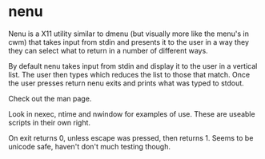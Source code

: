 nenu
==========

Nenu is a X11 utility similar to dmenu (but visually more like the menu's in 
cwm) that takes input from stdin and presents it to the user in a way they they
can select what to return in a number of different ways.

By default nenu takes input from stdin and display it to the user in a vertical
list. The user then types which reduces the list to those that match. Once the 
user presses return nenu exits and prints what was typed to stdout.

Check out the man page.

Look in nexec, ntime and nwindow for examples of use. These are useable scripts
in their own right.

On exit returns 0, unless escape was pressed, then returns 1.
Seems to be unicode safe, haven't don't much testing though.